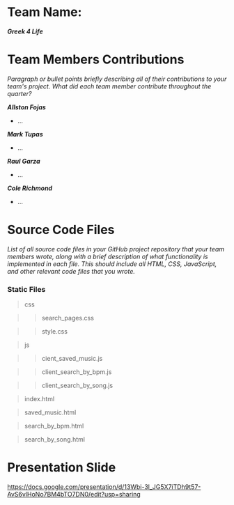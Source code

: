 # Team Name: 
___Greek 4 Life___

# Team Members Contributions

*Paragraph or bullet points briefly describing all of their contributions to your team's project. What did each team member contribute throughout the quarter?*

___Allston Fojas___
* ...

___Mark Tupas___ 
* ...

___Raul Garza___
* ...

___Cole Richmond___
* ...

# Source Code Files

*List of all source code files in your GitHub project repository that your team members wrote, along with a brief description of what functionality is implemented in each file. This should include all HTML, CSS, JavaScript, and other relevant code files that you wrote.*

### Static Files
> css

>> search_pages.css

>> style.css

> js

>> cient_saved_music.js

>> client_search_by_bpm.js

>> client_search_by_song.js

> index.html

> saved_music.html

> search_by_bpm.html

> search_by_song.html

# Presentation Slide

https://docs.google.com/presentation/d/13Wbi-3l_JG5X7iTDh9t57-AvS6vlHoNo7BM4bTO7DN0/edit?usp=sharing
